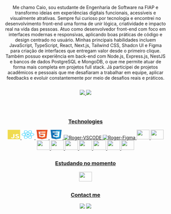 <p align="center">Me chamo Caio, sou estudante de Engenharia de Software na FIAP e transformo ideias em experiências digitais funcionais, acessíveis e visualmente atrativas.
Sempre fui curioso por tecnologia e encontrei no desenvolvimento front-end uma forma de unir lógica, criatividade e impacto real na vida das pessoas.
Atuo como desenvolvedor front-end com foco em interfaces modernas e responsivas, aplicando boas práticas de código e design centrado no usuário.
Minhas principais habilidades incluem JavaScript, TypeScript, React, Next.js, Tailwind CSS, Shadcn UI e Figma para criação de interfaces que entregam valor desde o primeiro clique.
Também possuo experiência em back-end com Node.js, Express.js, NestJS e bancos de dados PostgreSQL e MongoDB, o que me permite atuar de forma mais completa em projetos full stack.
Já participei de projetos acadêmicos e pessoais que me desafiaram a trabalhar em equipe, aplicar feedbacks e evoluir constantemente por meio de desafios reais e práticos.</p>

##

<div align="center">
  <a href="https://github.com/devCaiodias">
  <img height="180em" src="https://github-readme-stats.vercel.app/api?username=devCaiodias&show_icons=true&theme=ocean_dark"/>
  <img height="180em" src="https://github-readme-stats.vercel.app/api/top-langs/?username=devCaiodias&layout=compact&theme=ocean_dark"/>
</div>

##

<div style="display: inline_block" align="center"><br>
  <h3>Technologies</h3>
  <img alt="Roger-Js" height="30" width="40" src="https://raw.githubusercontent.com/devicons/devicon/master/icons/javascript/javascript-plain.svg">
  <img alt="Roger-React" height="30" width="40" src="https://raw.githubusercontent.com/devicons/devicon/master/icons/react/react-original.svg">
  <img alt="Roger-HTML" height="30" width="40" src="https://raw.githubusercontent.com/devicons/devicon/master/icons/html5/html5-original.svg">
  <img alt="Roger-CSS" height="30" width="40" src="https://raw.githubusercontent.com/devicons/devicon/master/icons/css3/css3-original.svg">
  <img alt="Roger-VSCODE" height="30" width="40" src="https://cdn.jsdelivr.net/gh/devicons/devicon/icons/vscode/vscode-original.svg">
  <img alt="Roger-Figma" height="30" width="40" src="https://cdn.jsdelivr.net/gh/devicons/devicon/icons/figma/figma-original.svg">
  <img height="30" width="40" src="https://cdn.jsdelivr.net/gh/devicons/devicon@latest/icons/typescript/typescript-original.svg" />
  <img height="30" width="40" src="https://cdn.jsdelivr.net/gh/devicons/devicon@latest/icons/nextjs/nextjs-original.svg" />
  <img height="30" width="40" src="https://cdn.jsdelivr.net/gh/devicons/devicon@latest/icons/vuejs/vuejs-original.svg" />
  <img height="30" width="40" src="https://cdn.jsdelivr.net/gh/devicons/devicon@latest/icons/tailwindcss/tailwindcss-original.svg" />
  <img height="30" width="40" src="https://cdn.jsdelivr.net/gh/devicons/devicon@latest/icons/supabase/supabase-original.svg" />
  <img height="30" width="40" src="https://cdn.jsdelivr.net/gh/devicons/devicon@latest/icons/nodejs/nodejs-original-wordmark.svg" />
  <img height="30" width="40" src="https://cdn.jsdelivr.net/gh/devicons/devicon@latest/icons/mongodb/mongodb-original-wordmark.svg" />
  <img height="30" width="40" src="https://cdn.jsdelivr.net/gh/devicons/devicon@latest/icons/postgresql/postgresql-original.svg" />
  <img height="30" width="40" src="https://cdn.jsdelivr.net/gh/devicons/devicon@latest/icons/postman/postman-original.svg" />
  






  ##
  <h3>Estudando no momento</h3>
  <img height="30" width="40" src="https://cdn.jsdelivr.net/gh/devicons/devicon@latest/icons/nestjs/nestjs-original-wordmark.svg" />
  



  
  ##

<div align="center"> 
  <h3>Contact me</h3>
  <a href="mailto:caiodiasdev@gmail.com"><img src="https://img.shields.io/badge/-Gmail-%23333?style=for-the-badge&logo=gmail&logoColor=white" target="_blank"></a>
  <a href="https://www.linkedin.com/in/caio-dias-martins-26739b251/" target="_blank"><img src="https://img.shields.io/badge/-LinkedIn-%230077B5?style=for-the-badge&logo=linkedin&logoColor=white" target="_blank"></a> 

  ##
 
</div>
